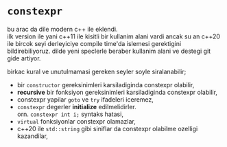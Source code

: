 # `constexpr`

bu arac da dile modern c++ ile eklendi.  
ilk version ile yani c++11 ile kisitli bir kullanim alani vardi ancak su an c++20 ile bircok seyi derleyiciye compile time'da islemesi gerektigini bildirebiliyoruz. dilde yeni speclerle beraber kullanim alani ve destegi git gide artiyor.

birkac kural ve unutulmamasi gereken seyler soyle siralanabilir;

- bir `constructor` gereksinimleri karsiladiginda constexpr olabilir,
- __recursive__ bir fonksiyon gereksinimleri karsiladiginda constexpr olabilir,
- constexpr yapilar `goto` ve `try` ifadeleri iceremez,
- `constexpr` degerler __initialize__ edilmelidirler.   
orn. `constexpr int i;` syntaks hatasi,
- `virtual` fonksiyonlar constexpr olamazlar,
- c++20 ile `std::string` gibi siniflar da constexpr olabilme ozelligi kazandilar,
